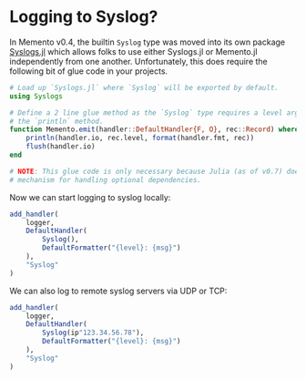 # Logging to Syslog?

In Memento v0.4, the builtin `Syslog` type was moved into its own package [Syslogs.jl](https://github.com/invenia/Syslogs.jl) which allows folks to use either Syslogs.jl or Memento.jl independently from one another.
Unfortunately, this does require the following bit of glue code in your projects.

```julia
# Load up `Syslogs.jl` where `Syslog` will be exported by default.
using Syslogs

# Define a 2 line glue method as the `Syslog` type requires a level argument be passed into
# the `println` method.
function Memento.emit(handler::DefaultHandler{F, O}, rec::Record) where {F<:Formatter, O<:Syslog}
    println(handler.io, rec.level, format(handler.fmt, rec))
    flush(handler.io)
end

# NOTE: This glue code is only necessary because Julia (as of v0.7) doesn't provide a good
# mechanism for handling optional dependencies.
```

Now we can start logging to syslog locally:

```julia
add_handler(
    logger,
    DefaultHandler(
        Syslog(),
        DefaultFormatter("{level}: {msg}")
    ),
    "Syslog"
)
```

We can also log to remote syslog servers via UDP or TCP:

```julia
add_handler(
    logger,
    DefaultHandler(
        Syslog(ip"123.34.56.78"),
        DefaultFormatter("{level}: {msg}")
    ),
    "Syslog"
)
```
